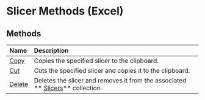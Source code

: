 
# Slicer Methods (Excel)

## Methods



|**Name**|**Description**|
|:-----|:-----|
| [Copy](265e7819-db8b-deab-5ab1-2cc9782cd800.md)|Copies the specified slicer to the clipboard.|
| [Cut](a8778661-612f-0031-78b0-d59bb87fdf62.md)|Cuts the specified slicer and copies it to the clipboard.|
| [Delete](a3665f6c-dee8-342e-6558-05cf08a3db8b.md)|Deletes the slicer and removes it from the associated  ** [Slicers](12b67ff5-cf66-35d1-2c72-9aa2f4a396a0.md)** collection.|
